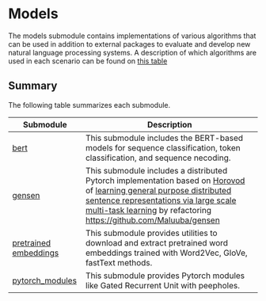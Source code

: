 # Models
The models submodule contains implementations of various algorithms that can be used in addition to external packages to evaluate and develop new natural language processing systems. A description of which algorithms are used in each scenario can be found on [this table](../../README.md#content)

## Summary

The following table summarizes each submodule.

|Submodule|Description|
|---|---|
|[bert](./bert/README.md)| This submodule includes the BERT-based models for sequence classification, token classification, and sequence necoding.|
|[gensen](./gensen/README.md)| This submodule includes a distributed Pytorch implementation based on [Horovod](https://github.com/horovod/horovod) of [learning general purpose distributed sentence representations via large scale multi-task learning](https://arxiv.org/abs/1804.00079) by refactoring https://github.com/Maluuba/gensen|
|[pretrained embeddings](./pretrained_embeddings) | This submodule provides utilities to download and extract pretrained word embeddings trained with Word2Vec, GloVe, fastText methods.|
|[pytorch_modules](./pytorch_modules/README.md)| This submodule provides Pytorch modules like Gated Recurrent Unit with peepholes. |
